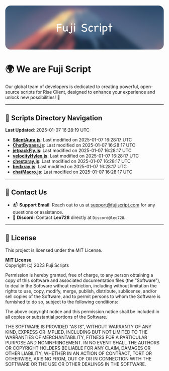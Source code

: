 ![Banner](.github/b.webp)

# 🌍 **We are Fuji Script**

Our global team of developers is dedicated to creating powerful, open-source scripts for Rise Client, designed to enhance your experience and unlock new possibilities! 🌟

---
<!-- SCRIPTS_NAVIGATION_START -->
## 📂 **Scripts Directory Navigation**

**Last Updated**: 2025-01-07 16:28:19 UTC

- **[SilentAura.js](scripts/SilentAura.js)**: Last modified on 2025-01-07 16:28:17 UTC
- **[ChatBypass.js](scripts/ChatBypass.js)**: Last modified on 2025-01-07 16:28:17 UTC
- **[jetpackFly.js](scripts/jetpackFly.js)**: Last modified on 2025-01-07 16:28:17 UTC
- **[velocityHylex.js](scripts/velocityHylex.js)**: Last modified on 2025-01-07 16:28:17 UTC
- **[chestxray.js](scripts/chestxray.js)**: Last modified on 2025-01-07 16:28:17 UTC
- **[bedxray.js](scripts/bedxray.js)**: Last modified on 2025-01-07 16:28:17 UTC
- **[chatMacro.js](scripts/chatMacro.js)**: Last modified on 2025-01-07 16:28:17 UTC

<!-- SCRIPTS_NAVIGATION_END -->

---

## 💬 **Contact Us**  
- 📬 **Support Email**: Reach out to us at [support@fujiscript.com](mailto:support@fujiscript.com) for any questions or assistance.  
- 💬 **Discord**: Contact **Leo728** directly at `Discord@leo728`.

---

## 📜 **License**

This project is licensed under the MIT License.  

**MIT License**  
Copyright (c) 2023 Fuji Scripts  

Permission is hereby granted, free of charge, to any person obtaining a copy of this software and associated documentation files (the "Software"), to deal in the Software without restriction, including without limitation the rights to use, copy, modify, merge, publish, distribute, sublicense, and/or sell copies of the Software, and to permit persons to whom the Software is furnished to do so, subject to the following conditions:  

The above copyright notice and this permission notice shall be included in all copies or substantial portions of the Software.  

THE SOFTWARE IS PROVIDED "AS IS", WITHOUT WARRANTY OF ANY KIND, EXPRESS OR IMPLIED, INCLUDING BUT NOT LIMITED TO THE WARRANTIES OF MERCHANTABILITY, FITNESS FOR A PARTICULAR PURPOSE AND NONINFRINGEMENT. IN NO EVENT SHALL THE AUTHORS OR COPYRIGHT HOLDERS BE LIABLE FOR ANY CLAIM, DAMAGES OR OTHER LIABILITY, WHETHER IN AN ACTION OF CONTRACT, TORT OR OTHERWISE, ARISING FROM, OUT OF OR IN CONNECTION WITH THE SOFTWARE OR THE USE OR OTHER DEALINGS IN THE SOFTWARE.  
